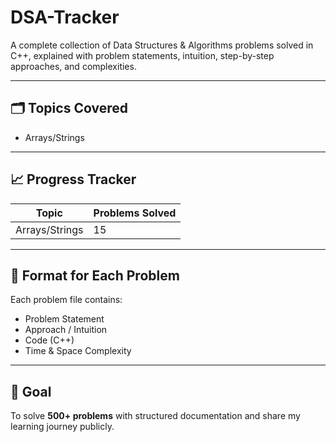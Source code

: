 # DSA-Tracker
A complete collection of Data Structures &amp; Algorithms problems solved in C++, explained with problem statements, intuition, step-by-step approaches, and complexities.

---

## 🗂️ Topics Covered
- Arrays/Strings
  
---

## 📈 Progress Tracker
| Topic | Problems Solved |
|--------|-----------------|
| Arrays/Strings | 15 |

---

## 🧩 Format for Each Problem
Each problem file contains:
- Problem Statement
- Approach / Intuition
- Code (C++)
- Time & Space Complexity

---

## 🚀 Goal
To solve **500+ problems** with structured documentation and share my learning journey publicly.
